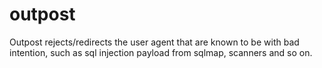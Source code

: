 outpost
=======

Outpost rejects/redirects the user agent that are known to be with bad intention, such as sql injection payload from sqlmap, scanners and so on.

